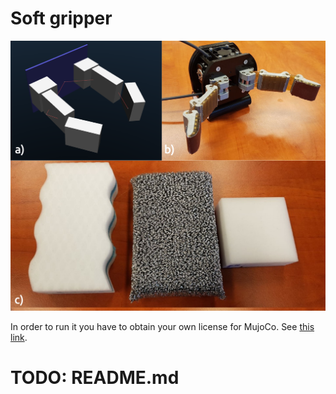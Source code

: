 # Soft gripper 

![Gripper](https://github.com/mbed92/soft-grip/blob/2_fingers_experiments/images/real_experiments.png?raw=true "Soft gripper")

In order to run it you have to obtain your own license for MujoCo. See [this link](https://www.roboti.us/license.html).

# TODO: README.md